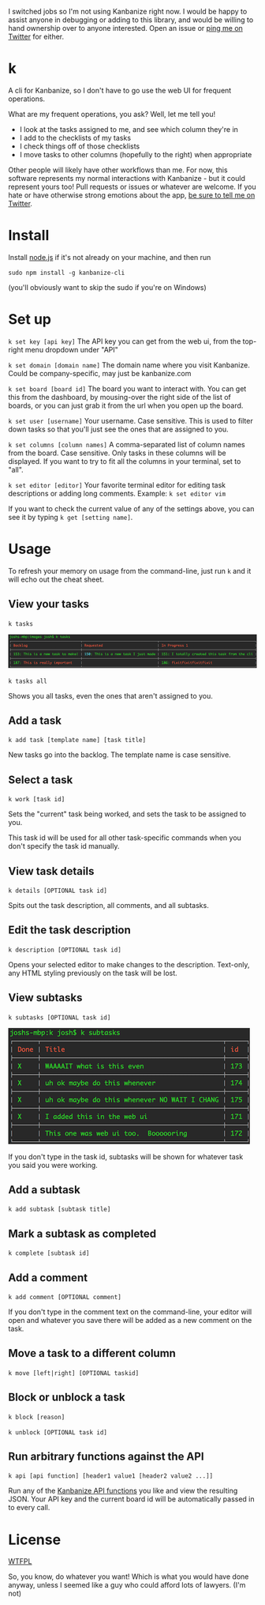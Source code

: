 I switched jobs so I'm not using Kanbanize right now.  I would be happy to assist anyone in debugging or adding to this library, and would be willing to hand ownership over to anyone interested.  Open an issue or [ping me on Twitter](https://twitter.com/tehshrike) for either.

# k

A cli for Kanbanize, so I don't have to go use the web UI for frequent operations.

What are my frequent operations, you ask?  Well, let me tell you!

- I look at the tasks assigned to me, and see which column they're in
- I add to the checklists of my tasks
- I check things off of those checklists
- I move tasks to other columns (hopefully to the right) when appropriate

Other people will likely have other workflows than me.  For now, this software represents my normal interactions with Kanbanize - but it could represent yours too!  Pull requests or issues or whatever are welcome.  If you hate or have otherwise strong emotions about the app, [be sure to tell me on Twitter](https://twitter.com/TehShrike).

# Install

Install [node.js](http://nodejs.org/download/) if it's not already on your machine, and then run

	sudo npm install -g kanbanize-cli

(you'll obviously want to skip the sudo if you're on Windows)

# Set up

`k set key [api key]`  The API key you can get from the web ui, from the top-right menu dropdown under "API"

`k set domain [domain name]`  The domain name where you visit Kanbanize.  Could be company-specific, may just be kanbanize.com

`k set board [board id]`  The board you want to interact with.  You can get this from the dashboard, by mousing-over the right side of the list of boards, or you can just grab it from the url when you open up the board.

`k set user [username]`  Your username.  Case sensitive.  This is used to filter down tasks so that you'll just see the ones that are assigned to you.

`k set columns [column names]`  A comma-separated list of column names from the board.  Case sensitive.  Only tasks in these columns will be displayed.  If you want to try to fit all the columns in your terminal, set to "all".

`k set editor [editor]`  Your favorite terminal editor for editing task descriptions or adding long comments.  Example: `k set editor vim`

If you want to check the current value of any of the settings above, you can see it by typing `k get [setting name]`.

# Usage

To refresh your memory on usage from the command-line, just run `k` and it will echo out the cheat sheet.

## View your tasks

`k tasks`

![k tasks](images/tasks.png)

`k tasks all`

Shows you all tasks, even the ones that aren't assigned to you.

## Add a task

`k add task [template name] [task title]`

New tasks go into the backlog.  The template name is case sensitive.

## Select a task

`k work [task id]`

Sets the "current" task being worked, and sets the task to be assigned to you.

This task id will be used for all other task-specific commands when you don't specify the task id manually.

## View task details

`k details [OPTIONAL task id]`

Spits out the task description, all comments, and all subtasks.

## Edit the task description

`k description [OPTIONAL task id]`

Opens your selected editor to make changes to the description.  Text-only, any HTML styling previously on the task will be lost.

## View subtasks

`k subtasks [OPTIONAL task id]`

![k subtasks](images/subtasks.png)

If you don't type in the task id, subtasks will be shown for whatever task you said you were working.

## Add a subtask

`k add subtask [subtask title]`

## Mark a subtask as completed

`k complete [subtask id]`

## Add a comment

`k add comment [OPTIONAL comment]`

If you don't type in the comment text on the command-line, your editor will open and whatever you save there will be added as a new comment on the task.

## Move a task to a different column

`k move [left|right] [OPTIONAL taskid]`

## Block or unblock a task

`k block [reason]`

`k unblock [OPTIONAL task id]`

## Run arbitrary functions against the API

`k api [api function] [header1 value1 [header2 value2 ...]]`

Run any of the [Kanbanize API functions](https://kanbanize.com/ctrl_integration) you like and view the resulting JSON.  Your API key and the current board id will be automatically passed in to every call.

# License

[WTFPL](http://wtfpl2.com/)

So, you know, do whatever you want!  Which is what you would have done anyway, unless I seemed like a guy who could afford lots of lawyers.  (I'm not)
